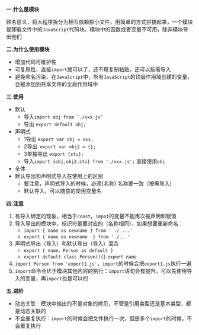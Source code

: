 **一.什么是模块**

顾名思义，将大程序拆分为相互依赖额小文件，用简单的方式拼接起来，一个模块是卸载文件中的`JavaScript`代码块。模块中的函数或者变量不可用，除非模块导出他们

**二.为什么使用模块**

- 增加代码可维护性
- 可复用性，直接`import`就可以了，还不用复制粘贴，还可以按需导入
- 避免命名污染，在`JavaScript`中，所有`JavaScript`的顶层作用域创建的变量，会被添加到共享文件的全局作用域中

**三.使用**

- 默认
  - 导入`import obj from ‘./xxx.js’`
  - 导出 `export default obj;`
- 声明式
  - 1导出 `export var obj = xxx;`
  - 2导出` export var obj2 = {};`
  - 3单独导出 `export {stu};`
  - 导入`import {obj,obj2,stu} from './xxx.js';`  直接使用`obj`
- 全体
- 默认导出和声明式导入在使用上的区别
  - 要注意，声明式导入的时候，必须{名称} 名称要一致（按需导入)
  - 默认导入，可以随意的使用变量名

**四.注意**

1. 有导入绑定的现象，相当于`const`，`impot`的变量不能再次被声明和赋值
2. 导入导出的模块中，标识符是要对应的（名称相同），如果想要重新命名：
   - `import { name as newname } from ' ./ ...'`
   - `export { name as newname  } from './...'`
3. 声明式导出（导入）和默认导出（导入）混合
   - `export { name，Person as default }`
   - `export default class Person(){}`
     `export name`
4. `import Person from 'export1.js'`，`import`的时候会把`export1.js`执行一遍
5. `import`命令会优于模块其他内容的执行：`import`语句会有提升，可以先使用导入的变量，再`import`也是可以的

**五.进阶**

- 动态关联：模块中输出的不是对象的拷贝，不管是引用类型还是基本类型，都是动态关联的
- 不会重复执行：`import`的时候会把文件执行一次，但是多个`import`的时候，不会重复执行

